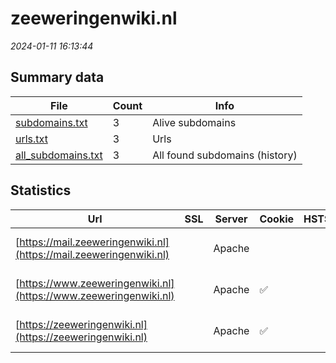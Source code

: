 # zeeweringenwiki.nl
*2024-01-11 16:13:44*
## Summary data


| File       | Count | Info |
|------------|-------|------|
|[subdomains.txt](/data/zeeweringenwiki.nl/subdomains.txt)|3|Alive subdomains|
|[urls.txt](/data/zeeweringenwiki.nl/urls.txt)|3|Urls|
|[all_subdomains.txt](/data/zeeweringenwiki.nl/all_subdomains.txt)|3|All found subdomains (history)|


## Statistics


| Url | SSL | Server | Cookie | HSTS | CSP | XFO | XXP | RP | Tech |Title |
|------------|-------|------|------|------|------|------|------|------|------|------|
|[https://mail.zeeweringenwiki.nl](https://mail.zeeweringenwiki.nl)| |Apache| | | | | | :white_check_mark: |Apache HTTP Server|403 Forbidden|
|[https://www.zeeweringenwiki.nl](https://www.zeeweringenwiki.nl)| |Apache|:white_check_mark: | | | | | :white_check_mark: |Apache HTTP Server|301 Moved Perman...|
|[https://zeeweringenwiki.nl](https://zeeweringenwiki.nl)| |Apache|:white_check_mark: | | | | | :white_check_mark: |Apache HTTP Server|301 Moved Perman...|